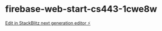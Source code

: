 # firebase-web-start-cs443-1cwe8w

[Edit in StackBlitz next generation editor ⚡️](https://stackblitz.com/~/github.com/DinaAlnomi/firebase-web-start-cs443-1cwe8w)